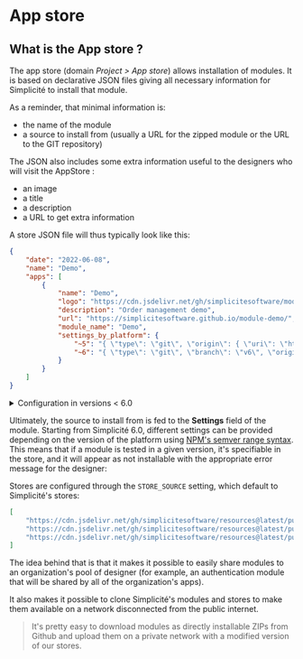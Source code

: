 # App store

## What is the App store ?

The app store (domain *Project > App store*) allows installation of modules. It is based on declarative JSON files giving all necessary information for Simplicité to install that module.

As a reminder, that minimal information is:
- the name of the module
- a source to install from (usually a URL for the zipped module or the URL to the GIT repository)

The JSON also includes some extra information useful to the designers who will visit the AppStore :
- an image
- a title
- a description
- a URL to get extra information

A store JSON file will thus typically look like this:

```json
{
    "date": "2022-06-08",
    "name": "Demo",
    "apps": [
        {
            "name": "Demo",
            "logo": "https://cdn.jsdelivr.net/gh/simplicitesoftware/module-demo@latest/resources/Disposition/default/demo-module.svg",
            "description": "Order management demo",
            "url": "https://simplicitesoftware.github.io/module-demo/",
            "module_name": "Demo",
            "settings_by_platform": {
                "~5": "{ \"type\": \"git\", \"origin\": { \"uri\": \"https://github.com/simplicitesoftware/module-demo.git\" } }",
                "~6": "{ \"type\": \"git\", \"branch\": \"v6\", \"origin\": { \"uri\": \"https://github.com/simplicitesoftware/module-demo.git\" } }"
            }
        }
    ]
}
```

<details>
<summary>Configuration in versions < 6.0 </summary>

```json
{
    "date": "2022-06-08",
    "name": "Demo",
    "apps": [
        {
            "name": "Demo",
            "logo": "https://cdn.jsdelivr.net/gh/simplicitesoftware/module-demo@latest/resources/Disposition/default/demo-module.svg",
            "description": "Order management demo",
            "url": "https://simplicitesoftware.github.io/module-demo/",
            "module_name": "Demo",
            "module_settings": "{ \"type\": \"git\", \"origin\": { \"uri\": \"https://github.com/simplicitesoftware/module-demo.git\" } }",
            "min_version": "5.1",
            "max_version": "5.3"
        }
    ]
}
```

</details>

Ultimately, the source to install from is fed to the **Settings** field of the module. Starting from Simplicité 6.0, different settings can be provided depending on the version of the platform using [NPM's semver range syntax](https://www.npmjs.com/package/semver#hyphen-ranges-xyz---abc). This means that if a module is tested in a given version, it's specifiable in the store, and it will appear as not installable with the appropriate error message for the designer: 

Stores are configured through the `STORE_SOURCE` setting, which default to Simplicité's stores:

```json
[
    "https://cdn.jsdelivr.net/gh/simplicitesoftware/resources@latest/public/appstore_demo.json", 
    "https://cdn.jsdelivr.net/gh/simplicitesoftware/resources@latest/public/appstore_apps.json",
    "https://cdn.jsdelivr.net/gh/simplicitesoftware/resources@latest/public/appstore_tools.json"
]
```

The idea behind that is that it makes it possible to easily share modules to an organization's pool of designer (for example, an authentication module that will be shared by all of the organization's apps).

It also makes it possible to clone Simplicité's modules and stores to make them available on a network disconnected from the public internet.

> It's pretty easy to download modules as directly installable ZIPs from Github and upload them on a private network with a modified version of our stores.
